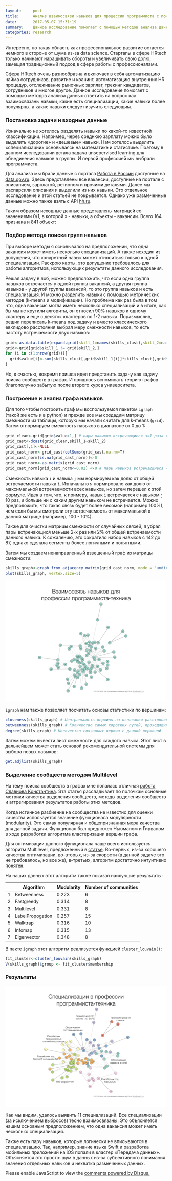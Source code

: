```yaml
---
layout:     post
title:      Анализ взаимосвязи навыков для профессии программиста с помощью графов в R 
date:       2017-05-07 15:31:19
summary:    Данное исследование помогает с помощью методов анализа данных ответить на вопрос как взаимосвязаны навыки, какие есть специализации, какие навыки более популярны, а какие навыки следует изучить следующим.
categories: research
---
```


Интересно, но такая область как профессиональное развитие остается немного в стороне от шума из-за data science. Стартапы в сфере HRtech только начинают наращивать обороты и увеличивать свою долю, замещая традиционный подход в сфере работы с профессионалами. 

Сфера HRtech очень разнообразна и включает в себя автоматизацию найма сотрудников, развитие и коачинг, автоматизацию внутренних HR процедур, отслеживание рыночных зарплат, трекинг кандидатов, сотрудников и многое другое. Данное исследование помогает с помощью методов анализа данных ответить на вопрос как взаимосвязаны навыки, какие есть специализации, какие навыки более популярны, а какие навыки следует изучить следующим.




### Постановка задачи и входные данные

Изначально не хотелось разделять навыки по какой-то известной классификации. Например, через среднюю зарплату можно было выделить «дорогие» и «дешевые» навыки. Нам хотелось выделить «специализации» основываясь на математике и статистике. Поэтому в данном исследовании встала задача unsepervised learning для объединения навыков в группы. И первой профессией мы выбрали программиста.
 
Для анализа мы брали данные с портала [Работа в России](http://trudvsem.ru) доступные на [data.gov.ru](http://data.gov.ru/opendata/7710538364-vacansii). Здесь представлены все вакансии, доступные на портале с описанием, зарплатой, регионом и прочими деталями. Далее мы распарсили описания и выделили из них навыки. Это отдельное исследование и этой статьей не покрывается. Однако уже размеченные данные можно также взять с API [hh.ru](http://hh.ru). 
 
Таким образом исходные данные представлены матрицей со значениями 0/1, в которой `X` - навыки, а объекты - вакансии. Всего 164 признака и 841 объект:




### Подбор метода поиска групп навыков

При выборе методы я основывался на предположении, что одна вакансия может иметь несколько специализаций. А также исходил из допущения, что конкретный навык может относиться только к одной специализации. Раскрою карты, это допущение требовалось для работы алгоритмов, использующих результаты данного исследования.

Решая задачу в лоб, можно предположить, что если одна группа навыков встречается у одной группы вакансий, а другая группа навыков - у другой группы вакансий, то это группа навыков и есть специализация. И можно разделить навыки с помощью метрических методов (k-means и модификации). Но проблема как раз была в том что, одна вакансия могла иметь несколько специализаций и в итоге, как бы мы не крутили алгоритм, он относил 90% навыков к одному кластеру и еще с десяток кластеров по 1-2 навыка. Поразмыслив, решил переписать k-means под задачу и вместо классического евклидово расстояния выбрал меру смежности навыков, то есть частоту встречаемости двух навыков:

```r
grid<-as.data.table(expand.grid(skill_1=names(skills_clust),skill_2=names(skills_clust)))
grid<-grid[grid$skill_1 != grid$skill_2,]
for (i in c(1:nrow(grid))){
  grid$value[i]<-sum(skills_clust[,grid$skill_1[i]]*skills_clust[,grid$skill_2[i]])
}
```

Но, к счастью, вовремя пришла идея представить задачу как задачу поиска сообществ в графах. И пришлось вспоминать теорию графов благополучно забытую после второго курса университета. 




### Построение и анализ графа навыков

Для того чтобы построить граф мы воспользуемся пакетом `igraph` (такой же есть и в python) и прежде все мы создадим матрицу смежности из таблицы, которую мы начали считать для k-means (`grid`). Затем отнормируем смежность навыков в диапазоне от 0 до 1: 

```r
grid_clean<-grid[grid$value>1,] # пары навыков встречающиеся <=1 раза исключаются
grid_cast<-dcast(grid_clean,skill_1~skill_2)
grid_cast[,1]<-NULL
grid_cast_norm<-grid_cast/colSums(grid_cast,na.rm=T)
grid_cast_norm[is.na(grid_cast_norm)]<-0
grid_cast_norm<-as.matrix(grid_cast_norm) 
grid_cast_norm[grid_cast_norm<=0.02] <-0 # пары навыков встречающиеся <=2% исключаются
```

Смежность навыка `i` и навыка `j` мы нормируем как долю от общей встречаемости навыка `i`. Изначально я нормировало как долю от максимальной встречаемости всех навыков, но затем перешел к этой формуле. Идея в том, что, к примеру, навык `i` встречается с навыком `j` 10 раз, и больше ни с каким другим навыком не встречается. Можно предположить, что такая связь будет более весомой (например 100%), чем если бы мы смотрели эту встречаемость от максимальной в данной матрице (например, 100 - 10%).

Также для очистки матрицы смежности от случайных связей, я убрал пары встречающися меньше 2-х раз или 2% от общей встречаемости данного навыка. К сожалению, это сократило набор навыков с 142 до 87, однако сделала сегменты более логичными и понятными.

Затем мы создаем ненаправленный взвешенный граф из матрицы смежности:

```r
skills_graph<-graph_from_adjacency_matrix(grid_cast_norm, mode = "undirected",weighted=T)
plot(skills_graph, vertex.size=5)
```

![skills_no_cluster](https://raw.githubusercontent.com/alexakimenko/alexakimenko.github.io/master/images/skills.001.png "skills no cluster")

`igraph` нам также позволяет посчитать основы статистики по вершинам:

```r
closeness(skills_graph) # Центральность вершины на основании расстояния до других вершин
betweenness(skills_graph) # Количество самых коротких путей, проходящих через вершину
degree(skills_graph) # Количество связанных вершин с данной вершиной
```

Затем можем вывести лист смежности для каждого навыка. Этот лист в дальнейшем может стать основой рекомендательной системы для выбора новых навыков:

```r
get.adjlist(skills_graph)
```




### Выделение сообществ методом Multilevel

На тему поиска сообществ в графах мне попалась отличная [работа Славнова Константина](http://www.machinelearning.ru/wiki/images/6/60/2015_417_SlavnovKA.pdf). Эта статья рассладывает по полочкам основные метрики качества выделения сообществ, методы выделения сообществ и аггрегирования результатов работы этих методов.

Когда истинное разбиение на сообщества не известно для оценки качества используется значение функционала модулярности (modularity). Это самая популярная и общепризнанная мера качества для данной задачи. Функционал был предложен Ньюманом и Гирваном в ходе разработки алгоритма кластеризации вершин графа.

Для оптимизации данного функционала чаще всего используется алгоритм Multilevel, предложенный в [статье](https://arxiv.org/abs/0803.0476). Во-первых, из-за хорошего качества оптимизации, во-вторых, из-за скорости (в данной задаче это не требовалось, но все же), в-третьих, алгоритм достаточно интуитивно понятен.

На наших данных этот алгоритм также показал наилучшие результаты:

| |Algorithm|Modularity|Number of communities|
|---|---|---|---|
|1|Betweenness|0.223|6|
|2|Fastgreedy|0.314|8
|3|Multilevel|0.331|8|
|4|LabelPropogation|0.257|15|
|5|Walktrap|0.316|10|
|6|Infomap|0.315|13|
|7|Eigenvector|0.348|8|

В пакте `igraph` этот алгоритм реализуется функцией `cluster_louvain()`:

```r
fit_cluster<-cluster_louvain(skills_graph)
V(skills_graph)$group <- fit_cluster$membership
```




### Результаты


![skills_cluster](https://raw.githubusercontent.com/alexakimenko/alexakimenko.github.io/master/images/skills.002.png "skills cluster")

Как мы видим, удалось выявить 11 специализаций. Все специализации (за исключением выбросов) тесно взаимосвязаны. Это объясняется нашим основным предположением, что одна вакансия может иметь несколько специализаций. 

Также есть пару навыков, которые логически не вписываются в специализацию. Так, например, знание языка Swift и разработка мобильных приложений на iOS попали в кластер «Передача данных». Объясняется это просто: шум в данных из-за субъективного понимания значения отдельных навыков и нехватка размеченных данных.




<div id="disqus_thread"></div>
<script>

/**
 *  RECOMMENDED CONFIGURATION VARIABLES: EDIT AND UNCOMMENT THE SECTION BELOW TO INSERT DYNAMIC VALUES FROM YOUR PLATFORM OR CMS.
 *  LEARN WHY DEFINING THESE VARIABLES IS IMPORTANT: https://disqus.com/admin/universalcode/#configuration-variables */
/*
var disqus_config = function () {
    this.page.url = PAGE_URL;  // Replace PAGE_URL with your page's canonical URL variable
    this.page.identifier = PAGE_IDENTIFIER; // Replace PAGE_IDENTIFIER with your page's unique identifier variable
};
*/
(function() { // DON'T EDIT BELOW THIS LINE
    var d = document, s = d.createElement('script');
    s.src = '//https-alexakimenko-github-io.disqus.com/embed.js';
    s.setAttribute('data-timestamp', +new Date());
    (d.head || d.body).appendChild(s);
})();
</script>
<noscript>Please enable JavaScript to view the <a href="https://disqus.com/?ref_noscript">comments powered by Disqus.</a></noscript>
